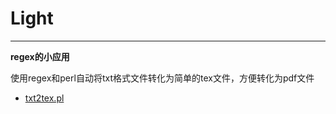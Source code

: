 # Light
---

**regex的小应用**

使用regex和perl自动将txt格式文件转化为简单的tex文件，方便转化为pdf文件

* [txt2tex.pl](https://github.com/HapHac/Light/blob/master/txt2tex.pl)
